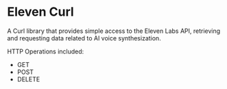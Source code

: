# Eleven Curl

A Curl library that provides simple access to the Eleven Labs API, retrieving and requesting data related to AI voice synthesization. 

HTTP Operations included:
* GET
* POST
* DELETE